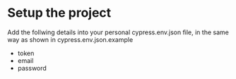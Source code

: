 # Setup the project

Add the follwing details into your personal cypress.env.json file, in the same way as shown in cypress.env.json.example
  - token
  - email 
  - password 
